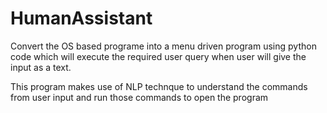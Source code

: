 # HumanAssistant
Convert the OS based programe into a menu driven program using python code which will execute the required user query when user will give the input as a text.

This program makes use of NLP technque to understand the commands from user input and run those commands to open the program

